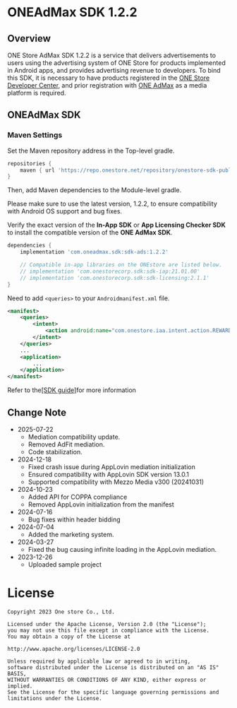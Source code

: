 # ONEAdMax SDK 1.2.2

## Overview

ONE Store AdMax SDK 1.2.2 is a service that delivers advertisements to users using the advertising system of ONE Store for products implemented in Android apps, and provides advertising revenue to developers. To bind this SDK, it is necessary to have products registered in the [ONE Store Developer Center](http://dev.onestore.co.kr/), and prior registration with [ONE AdMax](http://oneadmax.com) as a media platform is required.


## ONEAdMax SDK

### Maven Settings

Set the Maven repository address in the Top-level gradle.

```groovy
repositories {
    maven { url 'https://repo.onestore.net/repository/onestore-sdk-public' }
}
```

Then, add Maven dependencies to the Module-level gradle.

Please make sure to use the latest version, 1.2.2, to ensure compatibility with Android OS support and bug fixes.

Verify the exact version of the **In-App SDK** or **App Licensing Checker SDK** to install the compatible version of the **ONE AdMax SDK**.

```groovy
dependencies {
    implementation 'com.oneadmax.sdk:sdk-ads:1.2.2'

    // Compatible in-app libraries on the ONEstore are listed below.
    // implementation 'com.onestorecorp.sdk:sdk-iap:21.01.00'
    // implementation 'com.onestorecorp.sdk:sdk-licensing:2.1.1'
}
```
Need to add `<queries>` to your `Androidmanifest.xml` file.

```xml
<manifest>
    <queries>
        <intent>
            <action android:name="com.onestore.iaa.intent.action.REWARD" />
        </intent>
    </queries>
    ...
    <application>
        ...
    </application>
</manifest>

```

Refer to the[[SDK guide]](https://one-admax-organization.gitbook.io/one-admax-sdk/oamsdk)for more information

## Change Note
* 2025-07-22
    * Mediation compatibility update. 
    * Removed AdFit mediation. 
    * Code stabilization. 
* 2024-12-18
	* Fixed crash issue during AppLovin mediation initialization
	* Ensured compatibility with AppLovin SDK version 13.0.1
	* Supported compatibility with Mezzo Media v300 (20241031)
* 2024-10-23
  	* Added API for COPPA compliance 
  	* Removed AppLovin initialization from the manifest 
* 2024-07-16 
  	* Bug fixes within header bidding
* 2024-07-04
	* Added the marketing system. 
* 2024-03-27
	* Fixed the bug causing infinite loading in the AppLovin mediation.
* 2023-12-26
	* Uploaded sample project

# License
```
Copyright 2023 One store Co., Ltd.

Licensed under the Apache License, Version 2.0 (the "License"); 
you may not use this file except in compliance with the License.
You may obtain a copy of the License at

http://www.apache.org/licenses/LICENSE-2.0

Unless required by applicable law or agreed to in writing, 
software distributed under the License is distributed on an "AS IS" BASIS, 
WITHOUT WARRANTIES OR CONDITIONS OF ANY KIND, either express or implied. 
See the License for the specific language governing permissions and
limitations under the License.
